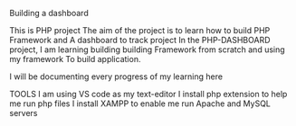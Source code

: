 Building a dashboard

This is PHP project
The aim of the project is to learn how to build PHP Framework and
A dashboard to track project
In the PHP-DASHBOARD project, I am learning building building
Framework from scratch and using my framework
To build application.

I will be documenting every progress of my learning here

TOOLS
I am using VS code as my text-editor
I install php extension to help me run php files
I install XAMPP to enable me run Apache and MySQL servers
